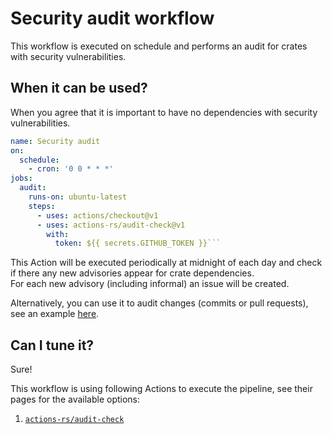 # Security audit workflow

This workflow is executed on schedule and performs an audit
for crates with security vulnerabilities.

## When it can be used?

When you agree that it is important to have no dependencies with security vulnerabilities.

```yaml
name: Security audit
on:
  schedule:
    - cron: '0 0 * * *'
jobs:
  audit:
    runs-on: ubuntu-latest
    steps:
      - uses: actions/checkout@v1
      - uses: actions-rs/audit-check@v1
        with:
          token: ${{ secrets.GITHUB_TOKEN }}```
```

This Action will be executed periodically at midnight of each day
and check if there any new advisories appear for crate dependencies.\
For each new advisory (including informal) an issue will be created.

Alternatively, you can use it to audit changes (commits or pull requests),
see an example [here](https://github.com/actions-rs/audit-check#audit-changes).

## Can I tune it?

Sure!

This workflow is using following Actions to execute the pipeline,
see their pages for the available options:

1. [`actions-rs/audit-check`](https://github.com/actions-rs/audit-check)
